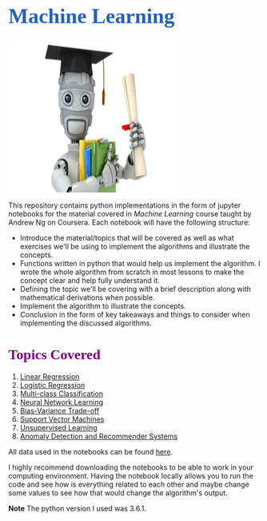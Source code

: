 <h1 style="font-family: Georgia; font-size:3em;color:#2462C0; font-style:bold"> Machine Learning</h1>
<img src = "./images/ml_image.png" style = "height:300px; width:350px"><br>

This repository contains python implementations in the form of jupyter notebooks for the material covered in *Machine Learning* course taught by Andrew Ng on Coursera. Each notebook will have the following structure:

* Introduce the material/topics that will be covered as well as what exercises we'll be using to implement the algorithms and illustrate the concepts.
* Functions written in python that would help us implement the algorithm. I wrote the whole algorithm from scratch in most lessons to make the concept clear and help fully understand it.
* Defining the topic we'll be covering with a brief description along with mathematical derivations when possible.
* Implement the algorithm to illustrate the concepts.
* Conclusion in the form of key takeaways and things to consider when implementing the discussed algorithms.

<h1 style="font-family: Georgia; font-size:2em;color:purple; font-style:bold"> Topics Covered</h1>

1. [Linear Regression]("./notebooks/Linear-Regreesion.ipynb")
2. [Logistic Regression]("./notebooks/Logistic-Regression.ipynb")
3. [Multi-class Classification]("./notebooks/Multi-class-Classification.ipynb")
4. [Neural Network Learning]("./notebooks/Neural-Network.ipynb")
5. [Bias-Variance Trade-off]("./notebooks/Bias-Variance-Trade-off.ipynb")
6. [Support Vector Machines]("./notebooks/Support-Vactor-Machines.ipynb")
7. [Unsupervised Learning]("./notebooks/Unsupervised-Learning.ipynb")
8. [Anomaly Detection and Recommender Systems]("./notebooks/Anomaly-Detection_Recommender-Systems.ipynb")

All data used in the notebooks can be found [here]("../data/").

I highly recommend downloading the notebooks to be able to work in your computing environment. Having the notebook locally allows you to run the code and see how is everything related to each other and maybe change some values to see how that would change the algorithm's output.

**Note** The python version I used was 3.6.1.